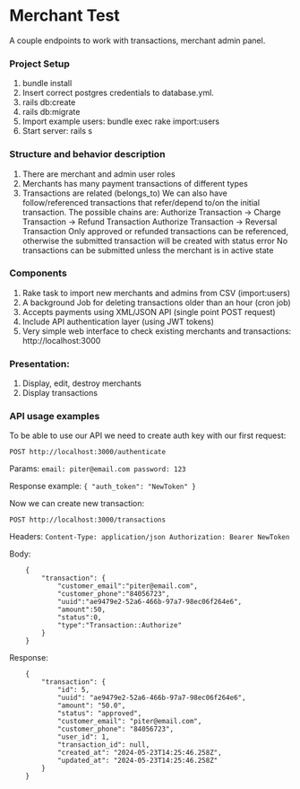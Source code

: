 # Merchant Test
A couple endpoints to work with transactions, merchant admin panel.

### Project Setup
1. bundle install
2. Insert correct postgres credentials to database.yml.
3. rails db:create
4. rails db:migrate
5. Import example users: bundle exec rake import:users
6. Start server: rails s

### Structure and behavior description
1. There are merchant and admin user roles
2. Merchants has many payment transactions of different types
3. Transactions are related (belongs_to)
We can also have follow/referenced transactions that refer/depend to/on
the initial transaction.
The possible chains are:
Authorize Transaction -> Charge Transaction -> Refund Transaction
Authorize Transaction -> Reversal Transaction
Only approved or refunded transactions can be referenced,
otherwise the submitted transaction will be created with status error
No transactions can be submitted unless the merchant is in active state

### Components
1. Rake task to import new merchants and admins from CSV (import:users)
2. A background Job for deleting transactions older than an hour (cron job)
3. Accepts payments using XML/JSON API (single point POST request)
4. Include API authentication layer (using JWT tokens)
5. Very simple web interface to check existing merchants and transactions: http://localhost:3000

### Presentation:
1. Display, edit, destroy merchants
2. Display transactions

### API usage examples
To be able to use our API we need to create auth key with our first request:

    POST http://localhost:3000/authenticate

Params:
`email: piter@email.com
password: 123`

Response example:
`{
	"auth_token": "NewToken"
}`


Now we can create new transaction:

	POST http://localhost:3000/transactions

Headers:
`Content-Type: application/json
Authorization: Bearer NewToken`

Body:
```
	{
		"transaction": {
			"customer_email":"piter@email.com",
			"customer_phone":"84056723",
			"uuid":"ae9479e2-52a6-466b-97a7-98ec06f264e6",
	        "amount":50,
			"status":0,
			"type":"Transaction::Authorize"
		}
	}
```

Response:
```
	{
		"transaction": {
			"id": 5,
			"uuid": "ae9479e2-52a6-466b-97a7-98ec06f264e6",
			"amount": "50.0",
			"status": "approved",
			"customer_email": "piter@email.com",
			"customer_phone": "84056723",
			"user_id": 1,
			"transaction_id": null,
			"created_at": "2024-05-23T14:25:46.258Z",
			"updated_at": "2024-05-23T14:25:46.258Z"
		}
	}
```
